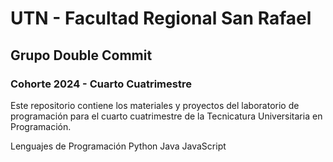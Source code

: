 # UTN - Facultad Regional San Rafael

## Grupo Double Commit

### Cohorte 2024 - Cuarto Cuatrimestre

Este repositorio contiene los materiales y proyectos del laboratorio de programación para el cuarto cuatrimestre de la Tecnicatura Universitaria en Programación.

Lenguajes de Programación
Python
Java
JavaScript
